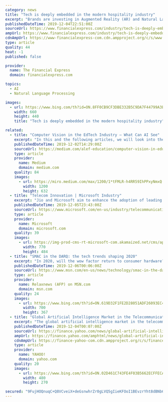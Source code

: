 ```yaml
---
category: news
title: "Tech is deeply embedded in the modern hospitality industry"
excerpt: "Brands are investing in Augmented Reality (AR) and Natural Language Processing to deliver a seamless and delightful guest experience across all touch-points and continue to improvise the consumer journey. Along with Artificial Intelligence, Hologram Projections, and Image Recognition, businesses, today, are pushing the boundaries on guest ..."
publishedDateTime: 2019-12-04T22:51:00Z
sourceUrl: https://www.financialexpress.com/industry/tech-is-deeply-embedded-in-the-modern-hospitality-industry/1784796/
ampUrl: https://www.financialexpress.com/industry/tech-is-deeply-embedded-in-the-modern-hospitality-industry/1784796/lite/
cdnAmpUrl: https://www-financialexpress-com.cdn.ampproject.org/c/s/www.financialexpress.com/industry/tech-is-deeply-embedded-in-the-modern-hospitality-industry/1784796/lite/
type: article
quality: 44
heat: -1
published: false

provider:
  name: The Financial Express
  domain: financialexpress.com

topics:
  - AI
  - Natural Language Processing

images:
  - url: https://www.bing.com/th?id=ON.8FF0CB9CF3DBE332B5C9DA7F44799A3E
    width: 660
    height: 440
    title: "Tech is deeply embedded in the modern hospitality industry"

related:
  - title: "Computer Vision in the EdTech Industry — What Can AI See"
    excerpt: "In this and the following articles, we will look into the question of how various AI technology is applied in EdTech, and as a start, we will focus on computer vision in this article. In May 2019, HolonIQ published the “2019 Artificial Intelligence and ..."
    publishedDateTime: 2019-12-02T14:29:00Z
    sourceUrl: https://medium.com/alef-education/computer-vision-in-education-what-can-ai-see-84d679d12a79
    type: article
    provider:
      name: Medium
      domain: medium.com
    quality: 84
    images:
      - url: https://miro.medium.com/max/1200/1*tFMLR-h4RR59IhPPxyNmxQ.jpeg
        width: 1200
        height: 632
  - title: "Telecom Innovation | Microsoft Industry"
    excerpt: "Jio and Microsoft aim to enhance the adoption of leading technologies like data analytics, AI, cognitive services, blockchain, Internet of Things, and edge computing among small and medium enterprises to make them ready to compete and grow, while helping accelerate technology-led GDP growth in India and driving adoption of next-gen technology ..."
    publishedDateTime: 2019-12-05T23:43:00Z
    sourceUrl: https://www.microsoft.com/en-us/industry/telecommunications
    type: article
    provider:
      name: Microsoft
      domain: microsoft.com
    quality: 39
    images:
      - url: https://img-prod-cms-rt-microsoft-com.akamaized.net/cms/api/am/imageFileData/RE41s16?ver=7720&amp;q=90&amp;m=6&amp;h=273&amp;w=485&amp;b=%23FFFFFFFF&amp;l=f&amp;o=t&amp;x=401&amp;y=188&amp;aim=true
        width: 770
        height: 484
  - title: "SMAC in the DARQ: the tech trends shaping 2020"
    excerpt: "In 2020, will the wow factor return to consumer hardware? Will blockchain and 5G punch into the mainstream? Or will the world unify against Big Tech's privacy-busting, tax-avoiding practices? AFP looks at five themes shaping the world of technology after a year in which the public's mood towards the industry grew more distrustful."
    publishedDateTime: 2019-12-06T00:06:00Z
    sourceUrl: https://www.msn.com/en-us/news/technology/smac-in-the-darq-the-tech-trends-shaping-2020/ar-BBXSHNF
    type: article
    provider:
      name: Relaxnews (AFP) on MSN.com
      domain: msn.com
    quality: 24
    images:
      - url: https://www.bing.com/th?id=ON.619D32F1FE2D28051ADF26093EC40D3C
        width: 700
        height: 367
  - title: "Global Artificial Intelligence Market in the Telecommunication Industry 2019-2023 | Growing Investments in 5G Network to Boost Growth | Technavio"
    excerpt: "The global artificial intelligence market in the telecommunication industry is expected to post an incremental growth of USD 2.54 billion during the period 2019-2023, according to the latest market research report by Technavio. Request a free sample report This press release features multimedia. View the full release here: https://www ..."
    publishedDateTime: 2019-12-04T00:07:00Z
    sourceUrl: https://finance.yahoo.com/news/global-artificial-intelligence-market-telecommunication-190000256.html
    ampUrl: https://finance.yahoo.com/amphtml/news/global-artificial-intelligence-market-telecommunication-190000256.html
    cdnAmpUrl: https://finance-yahoo-com.cdn.ampproject.org/c/s/finance.yahoo.com/amphtml/news/global-artificial-intelligence-market-telecommunication-190000256.html
    type: article
    provider:
      name: YAHOO!
      domain: yahoo.com
    quality: 20
    images:
      - url: https://www.bing.com/th?id=ON.02D461C743FE4F03B5662ECFFECA0F1B
        width: 480
        height: 270

secured: "9FujHOQnuqC+Q8VCveiX+deGsnwhrZr0gLVQ5gIieKFOoI1BEvzrYht8dBNb6T9TMSfoCtelD86aw9MJx1l9F01yDCYaror/Mj7ItbB6M9v3DZQ0Kuy8DT2IBQImRwtbE/2DpZS8yFlOZMD5wcg//21TltTMOx5LtwQBZuLZik42UZvmfEJ0vcdwRDLWcgaJAHuEFKu4MzZkZCWghZYafc3M2Hw3E1xWT95oWSHLFNyRZUvOaPgODEw4+8QgUSk7JtwexIENaSPkZcdtMies1Q==;4JBTApEP5fkFdzXBEQTC8w=="
---
```


